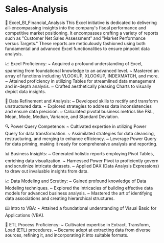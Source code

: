 # Sales-Analysis
🚀 Excel_BI_Financial_Analysis
This Excel initiative is dedicated to delivering all-encompassing insights into the company's fiscal performance and competitive market positioning. It encompasses crafting a variety of reports such as "Customer Net Sales Assessment" and "Market Performance versus Targets." These reports are meticulously fashioned using both fundamental and advanced Excel functionalities to ensure pinpoint data analysis.

📈 Excel Proficiency:
~ Acquired a profound understanding of Excel, spanning from foundational knowledge to an advanced level.
~ Mastered an array of functions including VLOOKUP, XLOOKUP, INDEXMATCH, and more.
~ Attained proficiency in utilizing Tables for streamlined data management and in-depth analysis.
~ Crafted aesthetically pleasing Charts to visually depict data insights.

🧼 Data Refinement and Analysis:
~ Developed skills to rectify and transform unstructured data.
~ Explored strategies to address data inconsistencies and ensure data precision.
~ Calculated pivotal business metrics like P&L, Mean, Mode, Median, Variance, and Standard Deviation.

🔍 Power Query Competence:
~ Cultivated expertise in utilizing Power Query for data transformation.
~ Assimilated strategies for data cleansing, restructuring, and merging to enhance efficiency.
~ Leverage Power Query for data priming, making it ready for comprehensive analysis and reporting.

📊 Business Insights:
~ Generated holistic reports employing Pivot Tables, enriching data visualization.
~ Harnessed Power Pivot to proficiently govern and scrutinize intricate datasets.
~ Applied DAX (Data Analysis Expressions) to draw out invaluable insights from data.

📈 Data Modeling and Scrutiny:
~ Gained profound knowledge of Data Modeling techniques.
~ Explored the intricacies of building effective data models for advanced business analysis.
~ Mastered the art of identifying data associations and creating hierarchical structures.

⌨️ Intro to VBA:
~ Attained a foundational understanding of Visual Basic for Applications (VBA).

🔄 ETL Process Proficiency:
~ Cultivated expertise in Extract, Transform, Load (ETL) procedures.
~ Became adept at extracting data from diverse sources, refining it, and incorporating it into suitable formats.

